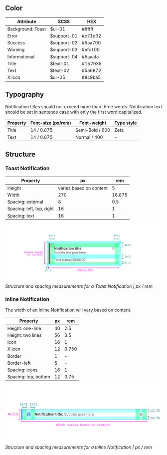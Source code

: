 ## Color

| Attribute         | SCSS        | HEX     |
|---------------|-------------|---------|
| Background: Toast    | $ui-01      | #ffffff |
| Error         | $support-01 | #e71d32 |
| Success       | $support-02 | #5aa700 |
| Warning       | $support-03 | #efc100 |
| Informational | $support-04 | #5aaafa |
| Title         | $text-01    | #152935 |
| Text          | $text-02    | #5a6872 |
| X icon        | $ui-05      | #8c9ba5 |

## Typography

Notification titles should not exceed more than three words. Notification text should be set in sentence case with only the first word capitalized.

| Property | Font-size (px/rem)      | Font-weight  | Type style |
|----------|-----------------|--------------|----|
| Title    | 14 / 0.875 | Semi-Bold / 600   | Zeta
| Text     | 14 / 0.875 | Normal / 400 | - |

## Structure

### Toast Notification

| Property           | px  | rem    |
|--------------------|-----|--------|
| Height             | varies based on content  | 5      |
| Width              | 270 | 16.875 |
| Spacing: external  | 8   | 0.5      |
| Spacing: left, top, right | 16  | 1      |
| Spacing: text      | 16  | 1      |

![Structure and spacing for a toast notification](images/notification-style-1.png)
_Structure and spacing measurements for a Toast Notification | px / rem_

### Inline Notification

The width of an Inline Notification will vary based on content.

| Property          | px | rem  |
|-------------------|----|------|
| Height: one-line  | 40 | 2.5  |
| Height: two lines | 56 | 3.5  |
| Icon              | 16 | 1    |
| X icon            | 12 | 0.750 |
| Border            | 1  | -    |
| Border-left       | 5  | -    |
| Spacing: icons    | 16 | 1    |
| Spacing: top, bottom | 12 | 0.75|

![Structure and spacing for an inline notification](images/notification-style-2.png)
_Structure and spacing measurements for a Inline Notification | px / rem_
